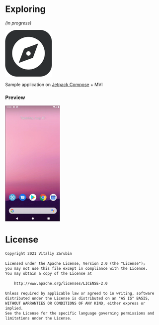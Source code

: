 Exploring
===================
_(in progress)_

![picture](data/150.png)

Sample application on [Jetpack Compose](https://developer.android.com/jetpack/compose) + MVI

### Preview
<p>
<img src="data/preview.gif" width="35%"/>
</p>

# License

```
Copyright 2021 Vitaliy Zarubin

Licensed under the Apache License, Version 2.0 (the "License");
you may not use this file except in compliance with the License.
You may obtain a copy of the License at

    http://www.apache.org/licenses/LICENSE-2.0

Unless required by applicable law or agreed to in writing, software
distributed under the License is distributed on an "AS IS" BASIS,
WITHOUT WARRANTIES OR CONDITIONS OF ANY KIND, either express or implied.
See the License for the specific language governing permissions and
limitations under the License.
```